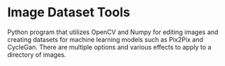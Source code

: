 # Image Dataset Tools
Python program that utilizes OpenCV and Numpy for editing images and creating datasets for machine learning models such as Pix2Pix and CycleGan. There are multiple options and various effects to apply to a directory of images.
